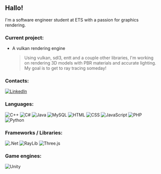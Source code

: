 ## Hallo!
I'm a software engineer student at ETS with a passion for graphics rendering.

### Current project:
* A vulkan rendering engine
  > Using vulkan, sdl3, entt and a couple other libraries, I'm working on rendering 3D models with PBR materials and accurate lighting. My goal is to get to ray tracing someday!

### Contacts:
[![LinkedIn](https://img.shields.io/badge/LinkedIn-%230077B5.svg?logo=linkedin&logoColor=white)](https://linkedin.com/in/aymerik-blais-3a8183334) 

### Languages:
![C++](https://img.shields.io/badge/c++-%2300599C.svg?style=for-the-badge&logo=c%2B%2B&logoColor=white)
![C#](https://img.shields.io/badge/c%23-%23239120.svg?style=for-the-badge&logo=csharp&logoColor=white)
![Java](https://img.shields.io/badge/java-%23ED8B00.svg?style=for-the-badge&logo=openjdk&logoColor=white)
![MySQL](https://img.shields.io/badge/MySQL-4479A1?style=for-the-badge&logo=mysql&logoColor=fff)
![HTML](https://img.shields.io/badge/HTML-%23E34F26.svg?style=for-the-badge&logo=html5&logoColor=white)
![CSS](https://img.shields.io/badge/CSS-1572B6?style=for-the-badge&logo=css3&logoColor=fff)
![JavaScript](https://img.shields.io/badge/JavaScript-F7DF1E?style=for-the-badge&logo=javascript&logoColor=000)
![PHP](https://img.shields.io/badge/php-%23777BB4.svg?style=for-the-badge&logo=php&logoColor=white)
![Python](https://img.shields.io/badge/Python-3776AB?style=for-the-badge&logo=python&logoColor=fff)

### Frameworks / Libraries:
![.Net](https://img.shields.io/badge/.NET-5C2D91?style=for-the-badge&logo=.net&logoColor=white)
![RayLib](https://img.shields.io/badge/RAYLIB-FFFFFF.svg?style=for-the-badge&logo=raylib&logoColor=black)
![Three.js](https://img.shields.io/badge/Three.js-000?style=for-the-badge&logo=threedotjs&logoColor=fff)

### Game engines:
![Unity](https://img.shields.io/badge/Unity-%23000000.svg?style=for-the-badge&logo=unity&logoColor=white)
